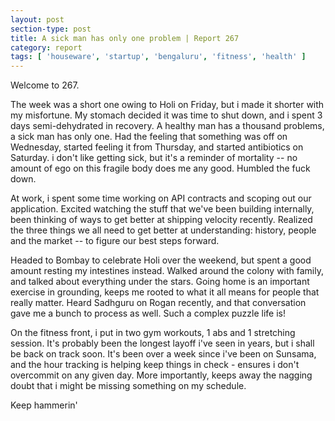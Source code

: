 ```yaml
---
layout: post
section-type: post
title: A sick man has only one problem | Report 267
category: report
tags: [ 'houseware', 'startup', 'bengaluru', 'fitness', 'health' ]
---
```


Welcome to 267.

The week was a short one owing to Holi on Friday, but i made it shorter with my misfortune. My stomach decided it was time to shut down, and i spent 3 days semi-dehydrated in recovery. A healthy man has a thousand problems, a sick man has only one. Had the feeling that something was off on Wednesday, started feeling it from Thursday, and started antibiotics on Saturday. i don't like getting sick, but it's a reminder of mortality -- no amount of ego on this fragile body does me any good. Humbled the fuck down.

At work, i spent some time working on API contracts and scoping out our application. Excited watching the stuff that we've been building internally, been thinking of ways to get better at shipping velocity recently. Realized the three things we all need to get better at understanding: history, people and the market -- to figure our best steps forward.

Headed to Bombay to celebrate Holi over the weekend, but spent a good amount resting my intestines instead. Walked around the colony with family, and talked about everything under the stars. Going home is an important exercise in grounding, keeps me rooted to what it all means for people that really matter. Heard Sadhguru on Rogan recently, and that conversation gave me a bunch to process as well. Such a complex puzzle life is!

On the fitness front, i put in two gym workouts, 1 abs and 1 stretching session. It's probably been the longest layoff i've seen in years, but i shall be back on track soon. It's been over a week since i've been on Sunsama, and the hour tracking is helping keep things in check - ensures i don't overcommit on any given day. More importantly, keeps away the nagging doubt that i might be missing something on my schedule.

Keep hammerin'